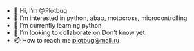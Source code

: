 - 👋 Hi, I’m @Plotbug
- 👀 I’m interested in python, abap, motocross, microcontrolling 
- 🌱 I’m currently learning python
- 💞️ I’m looking to collaborate on Don't know yet
- 📫 How to reach me plotbug@mail.ru

<!---
Plotbug/Plotbug is a ✨ special ✨ repository because its `README.md` (this file) appears on your GitHub profile.
You can click the Preview link to take a look at your changes.
--->
